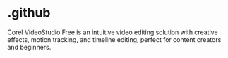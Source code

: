 # .github
Corel VideoStudio Free is an intuitive video editing solution with creative effects, motion tracking, and timeline editing, perfect for content creators and beginners.
